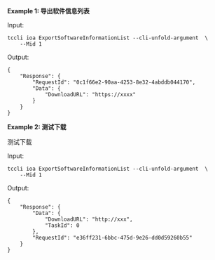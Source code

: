 **Example 1: 导出软件信息列表**



Input: 

```
tccli ioa ExportSoftwareInformationList --cli-unfold-argument  \
    --Mid 1
```

Output: 
```
{
    "Response": {
        "RequestId": "0c1f66e2-90aa-4253-8e32-4abddb044170",
        "Data": {
            "DownloadURL": "https://xxxx"
        }
    }
}
```

**Example 2: 测试下载**

测试下载

Input: 

```
tccli ioa ExportSoftwareInformationList --cli-unfold-argument  \
    --Mid 1
```

Output: 
```
{
    "Response": {
        "Data": {
            "DownloadURL": "http://xxx",
            "TaskId": 0
        },
        "RequestId": "e36ff231-6bbc-475d-9e26-dd0d59260b55"
    }
}
```

